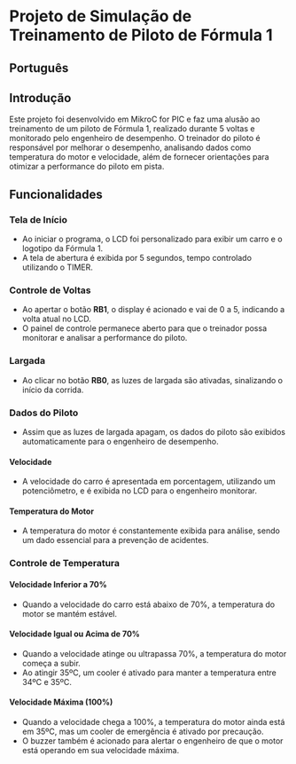 # Projeto de Simulação de Treinamento de Piloto de Fórmula 1

## Português

## Introdução
Este projeto foi desenvolvido em MikroC for PIC e faz uma alusão ao treinamento de um piloto de Fórmula 1, realizado durante 5 voltas e monitorado pelo engenheiro de desempenho. O treinador do piloto é responsável por melhorar o desempenho, analisando dados como temperatura do motor e velocidade, além de fornecer orientações para otimizar a performance do piloto em pista.

## Funcionalidades

### Tela de Início
- Ao iniciar o programa, o LCD foi personalizado para exibir um carro e o logotipo da Fórmula 1.
- A tela de abertura é exibida por 5 segundos, tempo controlado utilizando o TIMER.

### Controle de Voltas
- Ao apertar o botão **RB1**, o display é acionado e vai de 0 a 5, indicando a volta atual no LCD.
- O painel de controle permanece aberto para que o treinador possa monitorar e analisar a performance do piloto.

### Largada
- Ao clicar no botão **RB0**, as luzes de largada são ativadas, sinalizando o início da corrida.

### Dados do Piloto
- Assim que as luzes de largada apagam, os dados do piloto são exibidos automaticamente para o engenheiro de desempenho.

#### Velocidade
- A velocidade do carro é apresentada em porcentagem, utilizando um potenciômetro, e é exibida no LCD para o engenheiro monitorar.

#### Temperatura do Motor
- A temperatura do motor é constantemente exibida para análise, sendo um dado essencial para a prevenção de acidentes.

### Controle de Temperatura

#### Velocidade Inferior a 70%
- Quando a velocidade do carro está abaixo de 70%, a temperatura do motor se mantém estável.

#### Velocidade Igual ou Acima de 70%
- Quando a velocidade atinge ou ultrapassa 70%, a temperatura do motor começa a subir.
- Ao atingir 35ºC, um cooler é ativado para manter a temperatura entre 34ºC e 35ºC.

#### Velocidade Máxima (100%)
- Quando a velocidade chega a 100%, a temperatura do motor ainda está em 35ºC, mas um cooler de emergência é ativado por precaução.
- O buzzer também é acionado para alertar o engenheiro de que o motor está operando em sua velocidade máxima.
